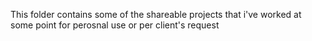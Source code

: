 This folder contains some of the shareable projects that i've worked at some point for perosnal use or per client's request
